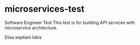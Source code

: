 # microservices-test

Software Engineer Test This test is for building API services with microservice architecture.

Elisa septiani lubis
